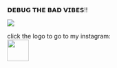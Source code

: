 𝗗𝗘𝗕𝗨𝗚 𝗧𝗛𝗘 𝗕𝗔𝗗 𝗩𝗜𝗕𝗘𝗦!!
<p><img aling="center"src="https://user-images.githubusercontent.com/49580304/110318584-81067880-7fc2-11eb-8391-152d308e7f2b.gif"/></p>
click the logo to go to my instagram:
<br>
<a href="https://www.instagram.com/arn_beatz"><img src="https://upload.wikimedia.org/wikipedia/commons/thumb/a/a5/Instagram_icon.png/120px-Instagram_icon.png" width="50"></a>
